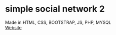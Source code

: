 # simple social network 2

Made in HTML, CSS, BOOTSTRAP, JS, PHP, MYSQL  
[Website](https://aadityaparashar0901.github.io/simple-social-network_2)

